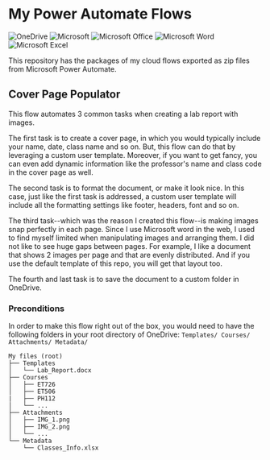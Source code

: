 # My Power Automate Flows

![OneDrive](https://img.shields.io/badge/OneDrive-white?style=for-the-badge&logo=Microsoft%20OneDrive&logoColor=0078D4)
![Microsoft](https://img.shields.io/badge/Microsoft-0078D4?style=for-the-badge&logo=microsoft&logoColor=white)
![Microsoft Office](https://img.shields.io/badge/Microsoft_Office-D83B01?style=for-the-badge&logo=microsoft-office&logoColor=white)
![Microsoft Word](https://img.shields.io/badge/Microsoft_Word-2B579A?style=for-the-badge&logo=microsoft-word&logoColor=white)
![Microsoft Excel](https://img.shields.io/badge/Microsoft_Excel-217346?style=for-the-badge&logo=microsoft-excel&logoColor=white)

This repository has the packages of my cloud flows exported as zip files from Microsoft Power Automate.  

## Cover Page Populator

This flow automates 3 common tasks when creating a lab report with images.  

The first task is to create a cover page, in which you would typically include your name, date, class name and so on. But, this flow can do that by leveraging a custom user template. Moreover, if you want to get fancy, you can even add dynamic information like the professor's name and class code in the cover page as well.  

The second task is to format the document, or make it look nice. In this case, just like the first task is addressed, a custom user template will include all the formatting settings like footer, headers, font and so on.  

The third task--which was the reason I created this flow--is making images snap perfectly in each page. Since I use Microsoft word in the web, I used to find myself limited when manipulating images and arranging them. I did not like to see huge gaps between pages. For example, I like a document that shows 2 images per page and that are evenly distributed. And if you use the default template of this repo, you will get that layout too.

The fourth and last task is to save the document to a custom folder in OneDrive.

### Preconditions

In order to make this flow right out of the box, you would need to have the following folders in your root directory of OneDrive: `Templates/ Courses/ Attachments/ Metadata/`

```
My files (root)
├── Templates
│   └── Lab_Report.docx
├── Courses
│   ├── ET726
│   ├── ET506
|   ├── PH112
│   └── ...
├── Attachments
│   ├── IMG_1.png
│   ├── IMG_2.png
│   └── ...
└── Metadata
    └── Classes_Info.xlsx
```


